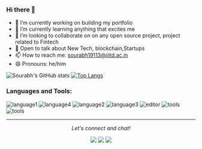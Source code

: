 ### Hi there 👋

- 🔭 I’m currently working on building my portfolio
- 🌱 I’m currently learning anything that excites me
- 👯 I’m looking to collaborate on on any open source project, project related to Fintech
- 💬 Open to talk about New Tech, blockchain,Startups
- 📫 How to reach me: sourabh19113@iiitd.ac.in
- 😄 Pronouns: he/him

![Sourabh's GitHub stats](https://github-readme-stats.vercel.app/api?username=100RABHpy&count_private=true&show_icons=true&theme=merko&hide=stars)
[![Top Langs](https://github-readme-stats.vercel.app/api/top-langs/?username=100RABHpy&theme=merko&layout=compact)](https://github.com/anuraghazra/github-readme-stats)

### Languages and Tools:

![language1](https://img.shields.io/badge/Code-JS-blue?style=flat&logo=javascript)
![language4](https://img.shields.io/badge/Code-Java-blue?style=flat&logo=java)
![language2](https://img.shields.io/badge/Code-Python-blue?style=flat&logo=python)
![language3](https://img.shields.io/badge/Code-CSS-blue?style=flat&logo=css3)
![editor](https://img.shields.io/badge/Editor-VSCode-blue?style=flat&logo=visual-studio-code)
![tools](https://img.shields.io/badge/Tools-MySQL-blue?style=flat&logo=mysql)
![tools](https://img.shields.io/badge/Shell-Bash-blue?style=flat&logo=gnu-bash)

<hr>
<p align="center">
  <i>Let's connect and chat!</i>

  <p align="center">
    <a href=" https://twitter.com/Sourabh7211" alt="Twitter"><img src="https://raw.githubusercontent.com/jayehernandez/jayehernandez/3f5402efef9a0ae89211a6e04609558e862ca616/readme/twitter-fill.svg"></a>
    <a href="https://www.linkedin.com/in/sourabh7211/" alt="Linkedin"><img src="https://raw.githubusercontent.com/jayehernandez/jayehernandez/3f5402efef9a0ae89211a6e04609558e862ca616/readme/linkedin-fill.svg"></a>
    <a href="mailto:Sourabh19113@iiitd.ac.in" alt="Contact me"><img src="https://raw.githubusercontent.com/jayehernandez/jayehernandez/3f5402efef9a0ae89211a6e04609558e862ca616/readme/mail-fill.svg"></a>
  </p>
</p>
